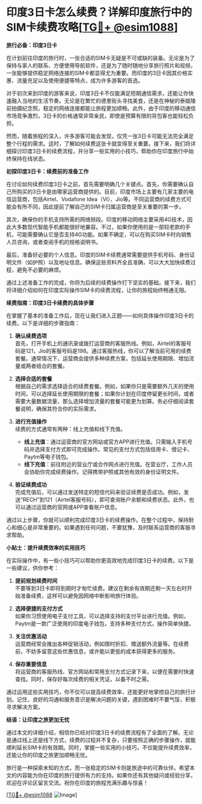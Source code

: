 # 印度3日卡怎么续费？详解印度旅行中的SIM卡续费攻略[[TG💪+ @esim1088](https://t.me/s/esim1088)]

**旅行必备：印度3日卡**

在计划前往印度的旅行时，一张合适的SIM卡无疑是不可或缺的装备。无论是为了保持与家人的联系、方便使用导航软件，还是为了随时随地分享旅行照片和视频，一张能够提供稳定网络连接的SIM卡都显得尤为重要。而印度的3日卡因其价格实惠、流量充足以及使用便捷等特点，成为许多游客的首选。

对于初次来到印度的游客来说，印度3日卡不仅能满足短期通信需求，还能让你快速融入当地的生活节奏。无论是在繁忙的德里街头寻找美食，还是在神秘的泰姬陵前拍摄纪念照，稳定的网络连接都能让旅程更加顺畅。此外，由于印度的移动通信市场竞争激烈，3日卡的价格通常非常亲民，即使是预算有限的背包客也能轻松负担。

然而，随着旅程的深入，许多游客可能会发现，仅凭一张3日卡可能无法完全满足整个行程的需求。这时，了解如何续费这张卡就变得至关重要。接下来，我们将详细探讨印度3日卡的续费流程，并分享一些实用的小技巧，帮助你在印度旅行中始终保持在线状态。

**初探印度3日卡：续费前的准备工作**

在讨论如何续费印度3日卡之前，首先需要明确几个关键点。首先，你需要确认自己所购买的3日卡是由哪家运营商提供的。目前，印度市场上主要有几家主要的电信运营商，包括Airtel、Vodafone Idea（VI）、Jio等。不同运营商的续费方式可能会有所不同，因此提前了解自己的SIM卡归属运营商是至关重要的第一步。

其次，确保你的手机支持所需的网络频段。印度的移动网络主要采用4G技术，因此大多数现代智能手机都能很好地兼容。不过，如果你使用的是一部较老款的手机，可能需要确认它是否支持4G功能。如果不确定，可以在购买SIM卡时向销售人员咨询，或者查阅手机的规格说明书。

最后，准备好必要的个人信息。印度的SIM卡续费通常需要提供手机号码、身份证明文件（如护照）以及地址信息。确保这些资料齐全且准确，可以大大加快续费过程，避免不必要的麻烦。

通过上述准备工作的完成，你将为后续的续费操作打下坚实的基础。接下来，我们将详细介绍如何在印度实际操作SIM卡的续费流程，让你的旅程始终畅通无阻。

**续费指南：印度3日卡续费的具体步骤**

在掌握了基本的准备工作后，现在让我们进入正题——如何具体操作印度3日卡的续费。以下是详细的步骤指南：

1. **确认续费选项**  
   首先，打开手机上的通讯录或拨打运营商的客服热线。例如，Airtel的客服号码是121，Jio的客服号码是198。通过客服热线，你可以了解当前可用的续费套餐。通常情况下，运营商会提供多种续费方案，包括延长使用期限、增加流量或两者结合的套餐。

2. **选择合适的套餐**  
   根据自己的需求选择适合的续费套餐。例如，如果你只是需要额外几天的使用时间，可以选择延长使用期限的套餐；如果你计划在印度停留更长时间，或者需要大量数据流量，那么选择增加流量的套餐可能更为划算。务必仔细阅读套餐说明，确保其符合你的实际需求。

3. **进行充值操作**  
   续费的方式通常有两种：线上充值和线下充值。  
   - **线上充值**：通过运营商的官方网站或官方APP进行充值。只需输入手机号码并选择支付方式即可完成操作。常见的支付方式包括信用卡、借记卡、Paytm等电子钱包。  
   - **线下充值**：前往附近的营业厅或合作网点进行充值。在营业厅，工作人员会协助你完成续费操作。记得携带护照或其他有效的身份证明文件。

4. **验证续费成功**  
   完成充值后，可以通过发送特定的短信代码来验证续费是否成功。例如，发送“RECH”到121（Airtel客服号码），即可查询账户余额和续费状态。此外，也可以通过运营商的官网或APP查看账户信息。

通过以上步骤，你就可以顺利完成印度3日卡的续费操作。在整个过程中，保持耐心和细心是非常重要的。如果遇到任何问题，不要犹豫，及时联系运营商的客服寻求帮助。

**小贴士：提升续费效率的实用技巧**

在实际操作中，有一些小技巧可以帮助你更高效地完成印度3日卡的续费。以下是一些建议，供你参考：

1. **提前规划续费时间**  
   不要等到3日卡即将到期时才匆忙续费。建议在剩余有效期还剩一天左右时开始准备续费，这样可以避免因网络中断影响旅行体验。

2. **选择便捷的支付方式**  
   如果你习惯使用电子支付工具，可以选择支持的支付平台进行充值。例如，Paytm是一款广泛使用的印度电子钱包，支持多种支付方式，操作简单快捷。

3. **关注优惠活动**  
   运营商经常会推出各种促销活动，例如限时折扣、赠送额外流量等。在续费前，不妨多留意这些优惠信息，或许能以更低的成本获得更多的服务。

4. **保存重要信息**  
   将运营商的客服热线、官方网站和常用支付方式记录下来，以便在需要时快速查找。同时，保存好每次续费的相关凭证，以备不时之需。

通过运用这些实用技巧，你不仅可以提高续费效率，还能更好地掌控自己的旅行计划。记住，良好的沟通和服务意识是解决问题的关键，遇到困难时不要气馁，积极寻求解决方案。

**结语：让印度之旅更加无忧**

通过本文的详细介绍，相信你已经对印度3日卡的续费流程有了全面的了解。无论是通过线上还是线下方式，续费的过程并不复杂，只要按照正确的步骤操作，就能顺利延长SIM卡的有效期。同时，掌握一些实用的小技巧，不仅能提升续费效率，还能让你的印度之旅更加顺畅无忧。

旅行是一种探索未知的方式，而一张稳定的SIM卡则是旅途中的可靠伙伴。希望本文的内容能为你在印度的旅行提供有力的支持。如果你还有其他疑问或经验分享，欢迎在评论区留言交流。祝你在印度的旅程充满乐趣与惊喜！

[[TG💪+ @esim1088](https://t.me/s/esim1088) ![Image](https://i.postimg.cc/4NQfJmqS/Snipaste-2025-05-13-00-14-12.png)]